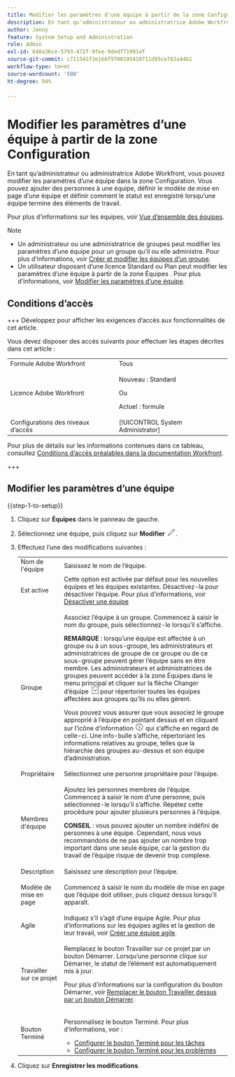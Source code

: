 ```yaml
---
title: Modifier les paramètres d'une équipe à partir de la zone Configuration
description: En tant qu’administrateur ou administratrice Adobe Workfront, vous pouvez modifier les paramètres d’une équipe dans la zone Configuration. Vous pouvez ajouter des personnes à une équipe, définir le modèle de mise en page d’une équipe et définir comment le statut est enregistré lorsqu’une équipe termine des éléments de travail.
author: Jenny
feature: System Setup and Administration
role: Admin
exl-id: 648a36ce-5793-472f-9fee-9dedf71991ef
source-git-commit: c711541f3e166f9700195420711d95ce782a44b2
workflow-type: tm+mt
source-wordcount: '598'
ht-degree: 94%

---
```


# Modifier les paramètres d’une équipe à partir de la zone Configuration

En tant qu’administrateur ou administratrice Adobe Workfront, vous pouvez modifier les paramètres d’une équipe dans la zone Configuration. Vous pouvez ajouter des personnes à une équipe, définir le modèle de mise en page d’une équipe et définir comment le statut est enregistré lorsqu’une équipe termine des éléments de travail.

Pour plus d’informations sur les équipes, voir [Vue d’ensemble des équipes](../../../people-teams-and-groups/create-and-manage-teams/teams-overview.md).

>[!NOTE]
>
>* Un administrateur ou une administratrice de groupes peut modifier les paramètres d’une équipe pour un groupe qu’il ou elle administre. Pour plus d’informations, voir [Créer et modifier les équipes d’un groupe](../../../administration-and-setup/manage-groups/work-with-group-objects/create-and-modify-a-groups-teams.md).
>* Un utilisateur disposant d’une licence Standard ou Plan peut modifier les paramètres d’une équipe à partir de la zone Équipes . Pour plus d’informations, voir [Modifier les paramètres d’une équipe](../../../people-teams-and-groups/create-and-manage-teams/edit-team-settings.md).

## Conditions d’accès

+++ Développez pour afficher les exigences d’accès aux fonctionnalités de cet article.

Vous devez disposer des accès suivants pour effectuer les étapes décrites dans cet article :

<table style="table-layout:auto"> 
 <col> 
 <col> 
 <tbody> 
  <tr> 
   <td role="rowheader">Formule Adobe Workfront</td> 
   <td>Tous</td> 
  </tr> 
  <tr> 
  <tr> 
   <td role="rowheader">Licence Adobe Workfront</td> 
   <td><p>Nouveau : Standard</p>
       <p>Ou</p>
       <p>Actuel : formule</p></td>
  </tr> 
  </tr> 
  <tr> 
   <td role="rowheader">Configurations des niveaux d’accès</td> 
   <td>[!UICONTROL System Administrator]</td>
  </tr> 
 </tbody> 
</table>

Pour plus de détails sur les informations contenues dans ce tableau, consultez [Conditions d’accès préalables dans la documentation Workfront](/help/quicksilver/administration-and-setup/add-users/access-levels-and-object-permissions/access-level-requirements-in-documentation.md).

+++

## Modifier les paramètres d’une équipe

{{step-1-to-setup}}

1. Cliquez sur **Équipes** dans le panneau de gauche.
1. Sélectionnez une équipe, puis cliquez sur **Modifier** ![icône Modifier](assets/edit-icon.png).

1. Effectuez l’une des modifications suivantes :

   <table style="table-layout:auto"> 
    <col> 
    <col> 
    <tbody> 
     <tr> 
      <td role="rowheader">Nom de l'équipe</td> 
      <td>Saisissez le nom de l’équipe.</td> 
     </tr>
      <tr data-mc-conditions="QuicksilverOrClassic.Draft mode"> 
       <td role="rowheader">Est active </td> 
       <td>Cette option est activée par défaut pour les nouvelles équipes et les équipes existantes. Désactivez-la pour désactiver l’équipe. Pour plus d’informations, voir <a href="../../../people-teams-and-groups/create-and-manage-teams/deactivate-a-team.md" class="MCXref xref">Désactiver une équipe</a> </td> 
      </tr>
     <tr> 
      <td role="rowheader">Groupe</td> 
      <td> <p>Associez l’équipe à un groupe. Commencez à saisir le nom du groupe, puis sélectionnez-le lorsqu’il s’affiche.</p> <p><b>REMARQUE</b> : lorsqu’une équipe est affectée à un groupe ou à un sous-groupe, les administrateurs et administratrices de groupe de ce groupe ou de ce sous-groupe peuvent gérer l’équipe sans en être membre. Les administrateurs et administratrices de groupes peuvent accéder à la zone Équipes dans le menu principal et cliquer sur la flèche Changer d’équipe <img src="assets/switch-team-icon.png" alt="Icône Changer l’équipe"> pour répertorier toutes les équipes affectées aux groupes qu’ils ou elles gèrent.</p> <p>Vous pouvez vous assurer que vous associez le groupe approprié à l’équipe en pointant dessus et en cliquant sur l’icône d’information <img src="assets/info-icon.png"> qui s’affiche en regard de celle-ci. Une info-bulle s’affiche, répertoriant les informations relatives au groupe, telles que la hiérarchie des groupes au-dessus et son équipe d’administration.</p> </td> 
     </tr> 
     <tr> 
      <td role="rowheader">Propriétaire</td> 
      <td>Sélectionnez une personne propriétaire pour l’équipe.</td> 
     </tr> 
     <tr> 
      <td role="rowheader">Membres d'équipe</td> 
      <td> <p>Ajoutez les personnes membres de l’équipe. Commencez à saisir le nom d’une personne, puis sélectionnez-le lorsqu’il s’affiche. Répétez cette procédure pour ajouter plusieurs personnes à l’équipe.</p> 
      <p><b>CONSEIL</b> : vous pouvez ajouter un nombre indéfini de personnes à une équipe. Cependant, nous vous recommandons de ne pas ajouter un nombre trop important dans une seule équipe, car la gestion du travail de l’équipe risque de devenir trop complexe.</p> </td> 
     </tr> 
     <tr> 
      <td role="rowheader">Description</td> 
      <td>Saisissez une description pour l’équipe.</td> 
     </tr> 
     <tr> 
      <td role="rowheader">Modèle de mise en page</td> 
      <td> <p>Commencez à saisir le nom du modèle de mise en page que l’équipe doit utiliser, puis cliquez dessus lorsqu’il apparaît.</p> </td> 
     </tr> 
     <tr> 
      <td role="rowheader">Agile</td> 
      <td>Indiquez s’il s’agit d’une équipe Agile. Pour plus d’informations sur les équipes agiles et la gestion de leur travail, voir <a href="../../../agile/get-started-with-agile-in-workfront/create-an-agile-team.md" class="MCXref xref">Créer une équipe agile</a>.</td> 
     </tr> 
     <tr data-mc-conditions=""> 
      <td role="rowheader">Travailler sur ce projet</td> 
      <td> <p>Remplacez le bouton Travailler sur ce projet par un bouton Démarrer. Lorsqu’une personne clique sur Démarrer, le statut de l’élément est automatiquement mis à jour.</p> <p>Pour plus d’informations sur la configuration du bouton Démarrer, voir <a href="../../../people-teams-and-groups/create-and-manage-teams/work-on-it-button-to-start-button.md" class="MCXref xref">Remplacer le bouton Travailler dessus par un bouton Démarrer</a>.</p> </td> 
     </tr> 
     <tr> 
      <td role="rowheader">Bouton Terminé</td> 
      <td> <p>Personnalisez le bouton Terminé. Pour plus d’informations, voir :</p> 
       <ul> 
        <li><a href="../../../people-teams-and-groups/create-and-manage-teams/configure-the-done-button-for-tasks.md" class="MCXref xref">Configurer le bouton Terminé pour les tâches</a> </li> 
        <li><a href="../../../people-teams-and-groups/create-and-manage-teams/configure-the-done-button-for-issues.md" class="MCXref xref">Configurer le bouton Terminé pour les problèmes</a> </li> 
       </ul> </td> 
     </tr> 
    </tbody> 
   </table>

1. Cliquez sur **Enregistrer les modifications**.
